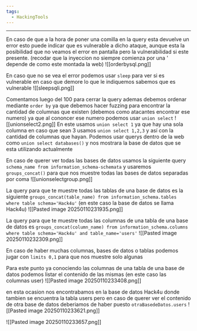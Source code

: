```yaml
---
tags:
  - HackingTools
---
```

---
En caso de que a la hora de poner una comilla en la query esta devuelve un error esto puede indicar que es vulnerable a dicho ataque, aunque esta la posibilidad que no veamos el error en pantalla pero la vulnerabilidad si este presente. (recodar que la inyeccion no siempre comienza por una ' depende de como este montada la web)
![[orderbysql.png]]

En caso que no se vea el error podemos usar `sleep` para ver si es vulnerable en caso que demore lo que le indiquemos sabemos que es vulnerable
![[sleepsqli.png]]

Comentamos luego del 100 para cerrar la query ademas debemos ordenar mediante `order by` ya que debemos hacer fuzzing para encontrar la cantidad de columnas que existen (debemos como atacantes encontrar ese numero) ya que al cononcer ese numero podemos usar `union select`
![[unionselect2.png]]
En este usamos `union select 1` ya que hay una sola columna en caso que sean 3 usamos `union select 1,2,3` y así con la cantidad de columnas que hayan. Podemos usar querys dentro de la web como `union select databases()` y nos mostrara la base de datos que se esta utilizando actualmente

En caso de querer ver todas las bases de datos usamos la siguiente query `schema_name from information_schema-schemata` y usaremos `groups_concat()` para que nos muestre todas las bases de datos separadas por coma
![[unionselectgroup.png]]

La query para que te muestre todas las tablas de una base de datos es la siguiente `groups_concat(table_name) from information_schema.tables where table schema='Hack4u'` (en este caso la base de datos se llama Hack4u)
![[Pasted image 20250110231935.png]]

La query para que te muestre todas las columnas de una tabla de una base de datos es `groups_concat(column_name) from information_schema.columns where table schema='Hack4u' and table_name='users'`
![[Pasted image 20250110232309.png]]

En caso de haber muchas columnas, bases de datos o tablas podemos jugar con `limits 0,1` para que nos muestre solo algunas 

Para este punto ya conociendo las columnas de una tabla de una base de datos podemos listar el contenido de las mismas (en este caso las columnas user)
![[Pasted image 20250110233408.png]]

en esta ocasion nos encontrabamos en la base de datos Hack4u donde tambien se encuentra la tabla users pero en caso de querer ver el contenido de otra base de datos deberiamos de haber puesto `otraBasedeDatos.users`
![[Pasted image 20250110233621.png]]

![[Pasted image 20250110233657.png]]
